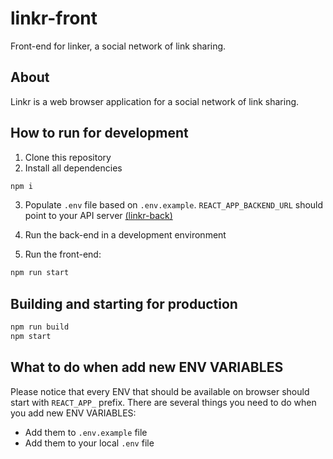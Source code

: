 # linkr-front

Front-end for linker, a social network of link sharing.

## About

Linkr is a web browser application for a social network of link sharing.

## How to run for development

1. Clone this repository
2. Install all dependencies

```bash
npm i
```

3. Populate `.env` file based on `.env.example`. `REACT_APP_BACKEND_URL` should point to your API server [(linkr-back)](https://github.com/gabrielportelagomes/projeto18-linkr-back)

4. Run the back-end in a development environment

5. Run the front-end:

```bash
npm run start
```

## Building and starting for production

```bash
npm run build
npm start
```

## What to do when add new ENV VARIABLES

Please notice that every ENV that should be available on browser should start with `REACT_APP_` prefix. There are several things you need to do when you add new ENV VARIABLES:

- Add them to `.env.example` file
- Add them to your local `.env` file
